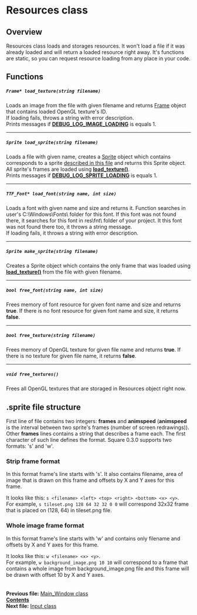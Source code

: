﻿# Resources class

## Overview

Resources class loads and storages resources. It won't load a file if it was already loaded and will return a loaded resource right away. It's functions are static, so you can request resource loading from any place in your code.

## Functions

##### `Frame* load_texture(string filename)`
Loads an image from the file with given filename and returns [Frame](12_Frame.md) object that contains loaded OpenGL texture's ID.  
If loading fails, throws a string with error description.  
Prints messages if **[DEBUG_LOG_IMAGE_LOADING](22_settings_h.md#debug_log_image_loading)** is equals 1.  

----
##### `Sprite load_sprite(string filename)`
Loads a file with given name, creates a [Sprite](15_Sprite.md) object which contains corresponds to a sprite [described in this file](07_Resources.md#sprite-file-structure) and returns this Sprite object. All sprite's frames are loaded using **[load_texture()](07_Resources.md#frame-load_texturestring-filename)**.  
Prints messages if **[DEBUG_LOG_SPRITE_LOADING](22_settings_h.md#debug_log_sprite_loading)** is equals 1. 

----
##### `TTF_Font* load_font(string name, int size)`
Loads a font with given name and size and returns it. Function searches in user's C:\Windows\Fonts\ folder for this font. If this font was not found there, it searches for this font in res\fnt\ folder of your project. It this font was not found there too, it throws a string message.  
If loading fails, it throws a string with error description.  

----
##### `Sprite make_sprite(string filename)`
Creates a Sprite object which contains the only frame that was loaded using **[load_texture()](07_Resources.md#frame-load_texturestring-filename)** from the file with given filename.  

----
##### `bool free_font(string name, int size)`
Frees memory of font resource for given font name and size and returns **true**. If there is no font resource for given font name and size, it returns **false**.  

----
##### `bool free_texture(string filename)`
Frees memory of OpenGL texture for given file name and returns **true**. If there is no texture for given file name, it returns **false**.    

----
##### `void free_textures()`
Frees all OpenGL textures that are storaged in Resources object right now.

## .sprite file structure

First line of file contains two integers: **frames** and **animspeed** (**animspeed** is the interval between two sprite's frames (number of screen redrawings)).  
Other **frames** lines contains a string that describes a frame each. The first character of such line defines the format. Square 0.3.0 supports two formats: 's' and 'w'.  

### Strip frame format

In this format frame's line starts with 's'. It also contains filename, area of image that is drawn on this frame and offsets by X and Y axes for this frame.  

It looks like this: `s <filename> <left> <top> <right> <bottom> <x> <y>`.  
For example, `s tileset.png 128 64 32 32 0 0` will correspond 32x32 frame that is placed on (128, 64) in tileset.png file.  

### Whole image frame format

In this format frame's line starts with 'w' and contains only filename and offsets by X and Y axes for this frame.  

It looks like this: `w <filename> <x> <y>`.  
For example, `w background_image.png 10 10` will correspond to a frame that contains a whole image from background_image.png file and this frame will be drawn with offset 10 by X and Y axes.  
   
   
**Previous file:** [Main_Window class](06_Main_Window.md)  
**[Contents](00_Contents.md)**  
**Next file:** [Input class](08_Input.md)